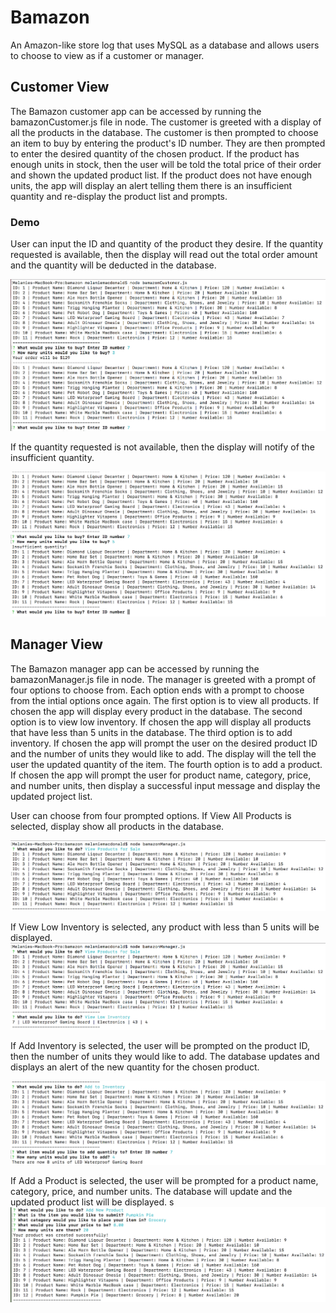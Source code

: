 # Bamazon

An Amazon-like store log that uses MySQL as a database and allows users to choose to view as if a customer or manager.

## Customer View

The Bamazon customer app can be accessed by running the bamazonCustomer.js file in node. The customer is greeted with a display of all the products in the database. The customer is then prompted to choose an item to buy by entering the product's ID number. They are then prompted to enter the desired quantity of the chosen product. If the product has enough units in stock, then the user will be told the total price of their order and shown the updated product list. If the product does not have enough units, the app will display an alert telling them there is an insufficient quantity and re-display the product list and prompts.

### Demo
User can input the ID and quantity of the product they desire. If the quantity requested is available, then the display will read out the total order amount and the quantity will be deducted in the database.

![Choose and Buy](https://github.com/mmacdonald1/bamazon/blob/master/screenshots/ChooseAndBuy_Customer_screenshot.png)

If the quantity requested is not available, then the display will notify of the insufficient quantity.

![Choose and Buy Error](https://github.com/mmacdonald1/bamazon/blob/master/screenshots/ChooseAndBuyError_Customer_screenshot.png)


## Manager View

The Bamazon manager app can be accessed by running the bamazonManager.js file in node. The manager is greeted with a prompt of four options to choose from. Each option ends with a prompt to choose from the intial options once again. The first option is to view all products. If chosen the app will display every product in the database. The second option is to view low inventory. If chosen the app will display all products that have less than 5 units in the database. The third option is to add inventory. If chosen the app will prompt the user on the desired product ID and the number of units they would like to add. The display will the tell the user the updated quantity of the item. The fourth option is to add a product. If chosen the app will prompt the user for product name, category, price, and number units, then display a successful input message and display the updated project list. 

User can choose from four prompted options. If View All Products is selected, display show all products in the database.

![View All Products](https://github.com/mmacdonald1/bamazon/blob/master/screenshots/ViewAllProducts_Manager_screenshot.png)

If View Low Inventory is selected, any product with less than 5 units will be displayed.
![View Low Inventory](https://github.com/mmacdonald1/bamazon/blob/master/screenshots/ViewLowInventory_Manager_screenshot.png)

If Add Inventory is selected, the user will be prompted on the product ID, then the number of units they would like to add. The database updates and displays an alert of the new quantity for the chosen product. 

![Add to Inventory](https://github.com/mmacdonald1/bamazon/blob/master/screenshots/AddtoInventory_Manager_screenshot.png)

If Add a Product is selected, the user will be prompted for a product name, category, price, and number units. The database will update and the updated product list will be displayed.
s
![Add New Product](https://github.com/mmacdonald1/bamazon/blob/master/screenshots/AddNewProduct_Manager_screenshot.png)